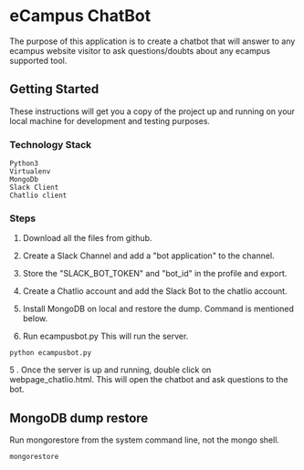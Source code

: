 
# eCampus ChatBot

The purpose of this application is to create a chatbot that will answer to any ecampus
website visitor to ask questions/doubts about any ecampus supported tool.

## Getting Started

These instructions will get you a copy of the project up and running on your local machine for development and testing purposes. 

### Technology Stack

```
Python3
Virtualenv
MongoDb
Slack Client
Chatlio client
```

### Steps

1. Download all the files from github.

2. Create a Slack Channel and add a "bot application" to the channel.

3. Store the "SLACK_BOT_TOKEN" and "bot_id" in the profile and export.

4. Create a Chatlio account and add the Slack Bot to the chatlio account.

5. Install MongoDB on local and restore the dump. Command is mentioned below.

6. Run ecampusbot.py This will run the server.

```
python ecampusbot.py
```
5 . Once the server is up and running, double click on webpage_chatlio.html. This will open the chatbot and ask questions to the bot.


## MongoDB dump restore

Run mongorestore from the system command line, not the mongo shell.

```
mongorestore
```
